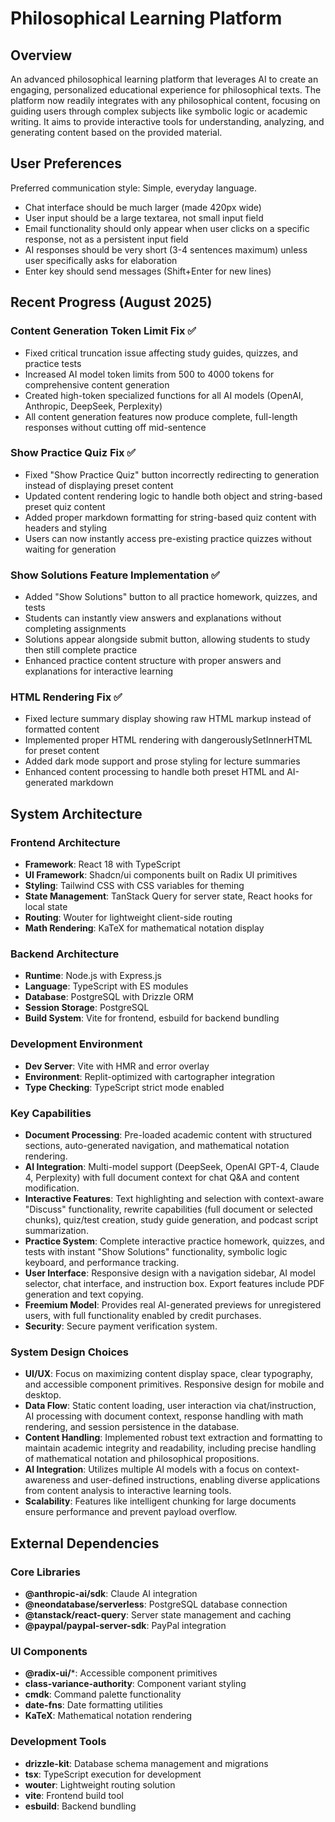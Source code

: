 # Philosophical Learning Platform

## Overview

An advanced philosophical learning platform that leverages AI to create an engaging, personalized educational experience for philosophical texts. The platform now readily integrates with any philosophical content, focusing on guiding users through complex subjects like symbolic logic or academic writing. It aims to provide interactive tools for understanding, analyzing, and generating content based on the provided material.

## User Preferences

Preferred communication style: Simple, everyday language.
- Chat interface should be much larger (made 420px wide)
- User input should be a large textarea, not small input field
- Email functionality should only appear when user clicks on a specific response, not as a persistent input field
- AI responses should be very short (3-4 sentences maximum) unless user specifically asks for elaboration
- Enter key should send messages (Shift+Enter for new lines)

## Recent Progress (August 2025)

### Content Generation Token Limit Fix ✅
- Fixed critical truncation issue affecting study guides, quizzes, and practice tests
- Increased AI model token limits from 500 to 4000 tokens for comprehensive content generation
- Created high-token specialized functions for all AI models (OpenAI, Anthropic, DeepSeek, Perplexity)
- All content generation features now produce complete, full-length responses without cutting off mid-sentence

### Show Practice Quiz Fix ✅
- Fixed "Show Practice Quiz" button incorrectly redirecting to generation instead of displaying preset content
- Updated content rendering logic to handle both object and string-based preset quiz content
- Added proper markdown formatting for string-based quiz content with headers and styling
- Users can now instantly access pre-existing practice quizzes without waiting for generation

### Show Solutions Feature Implementation ✅
- Added "Show Solutions" button to all practice homework, quizzes, and tests
- Students can instantly view answers and explanations without completing assignments
- Solutions appear alongside submit button, allowing students to study then still complete practice
- Enhanced practice content structure with proper answers and explanations for interactive learning

### HTML Rendering Fix ✅  
- Fixed lecture summary display showing raw HTML markup instead of formatted content
- Implemented proper HTML rendering with dangerouslySetInnerHTML for preset content
- Added dark mode support and prose styling for lecture summaries
- Enhanced content processing to handle both preset HTML and AI-generated markdown

## System Architecture

### Frontend Architecture
- **Framework**: React 18 with TypeScript
- **UI Framework**: Shadcn/ui components built on Radix UI primitives
- **Styling**: Tailwind CSS with CSS variables for theming
- **State Management**: TanStack Query for server state, React hooks for local state
- **Routing**: Wouter for lightweight client-side routing
- **Math Rendering**: KaTeX for mathematical notation display

### Backend Architecture
- **Runtime**: Node.js with Express.js
- **Language**: TypeScript with ES modules
- **Database**: PostgreSQL with Drizzle ORM
- **Session Storage**: PostgreSQL
- **Build System**: Vite for frontend, esbuild for backend bundling

### Development Environment
- **Dev Server**: Vite with HMR and error overlay
- **Environment**: Replit-optimized with cartographer integration
- **Type Checking**: TypeScript strict mode enabled

### Key Capabilities
- **Document Processing**: Pre-loaded academic content with structured sections, auto-generated navigation, and mathematical notation rendering.
- **AI Integration**: Multi-model support (DeepSeek, OpenAI GPT-4, Claude 4, Perplexity) with full document context for chat Q&A and content modification.
- **Interactive Features**: Text highlighting and selection with context-aware "Discuss" functionality, rewrite capabilities (full document or selected chunks), quiz/test creation, study guide generation, and podcast script summarization.
- **Practice System**: Complete interactive practice homework, quizzes, and tests with instant "Show Solutions" functionality, symbolic logic keyboard, and performance tracking.
- **User Interface**: Responsive design with a navigation sidebar, AI model selector, chat interface, and instruction box. Export features include PDF generation and text copying.
- **Freemium Model**: Provides real AI-generated previews for unregistered users, with full functionality enabled by credit purchases.
- **Security**: Secure payment verification system.

### System Design Choices
- **UI/UX**: Focus on maximizing content display space, clear typography, and accessible component primitives. Responsive design for mobile and desktop.
- **Data Flow**: Static content loading, user interaction via chat/instruction, AI processing with document context, response handling with math rendering, and session persistence in the database.
- **Content Handling**: Implemented robust text extraction and formatting to maintain academic integrity and readability, including precise handling of mathematical notation and philosophical propositions.
- **AI Integration**: Utilizes multiple AI models with a focus on context-awareness and user-defined instructions, enabling diverse applications from content analysis to interactive learning tools.
- **Scalability**: Features like intelligent chunking for large documents ensure performance and prevent payload overflow.

## External Dependencies

### Core Libraries
- **@anthropic-ai/sdk**: Claude AI integration
- **@neondatabase/serverless**: PostgreSQL database connection
- **@tanstack/react-query**: Server state management and caching
- **@paypal/paypal-server-sdk**: PayPal integration

### UI Components
- **@radix-ui/***: Accessible component primitives
- **class-variance-authority**: Component variant styling
- **cmdk**: Command palette functionality
- **date-fns**: Date formatting utilities
- **KaTeX**: Mathematical notation rendering

### Development Tools
- **drizzle-kit**: Database schema management and migrations
- **tsx**: TypeScript execution for development
- **wouter**: Lightweight routing solution
- **vite**: Frontend build tool
- **esbuild**: Backend bundling